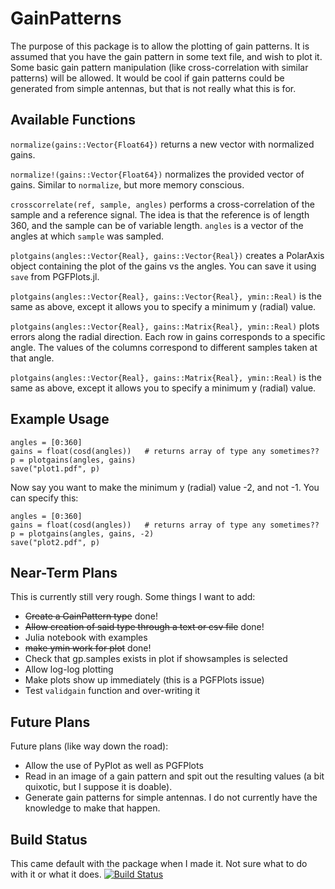 # GainPatterns

The purpose of this package is to allow the plotting of gain patterns. It is assumed that you have the gain pattern in some text file, and wish to plot it. Some basic gain pattern manipulation (like cross-correlation with similar patterns) will be allowed. It would be cool if gain patterns could be generated from simple antennas, but that is not really what this is for.

## Available Functions
`normalize(gains::Vector{Float64})` returns a new vector with normalized gains.

`normalize!(gains::Vector{Float64})` normalizes the provided vector of gains. Similar to `normalize`, but more memory conscious.

`crosscorrelate(ref, sample, angles)` performs a cross-correlation of the sample and a reference signal. The idea is that the reference is of length 360, and the sample can be of variable length. `angles` is a vector of the angles at which `sample` was sampled.

`plotgains(angles::Vector{Real}, gains::Vector{Real})` creates a PolarAxis object containing the plot of the gains vs the angles. You can save it using `save` from PGFPlots.jl.

`plotgains(angles::Vector{Real}, gains::Vector{Real}, ymin::Real)` is the same as above, except it allows you to specify a minimum y (radial) value.

`plotgains(angles::Vector{Real}, gains::Matrix{Real}, ymin::Real)` plots errors along the radial direction. Each row in gains corresponds to a specific angle. The values of the columns correspond to different samples taken at that angle.

`plotgains(angles::Vector{Real}, gains::Matrix{Real}, ymin::Real)` is the same as above, except it allows you to specify a minimum y (radial) value.

## Example Usage
```
angles = [0:360]
gains = float(cosd(angles))   # returns array of type any sometimes??
p = plotgains(angles, gains)
save("plot1.pdf", p)
```
Now say you want to make the minimum y (radial) value -2, and not -1. You can specify this:
```
angles = [0:360]
gains = float(cosd(angles))   # returns array of type any sometimes??
p = plotgains(angles, gains, -2)
save("plot2.pdf", p)
```

## Near-Term Plans
This is currently still very rough. Some things I want to add:
* ~~Create a GainPattern type~~ done!
* ~~Allow creation of said type through a text or csv file~~ done!
* Julia notebook with examples
* ~~make ymin work for plot~~ done!
* Check that gp.samples exists in plot if showsamples is selected
* Allow log-log plotting
* Make plots show up immediately (this is a PGFPlots issue)
* Test `validgain` function and over-writing it

## Future Plans
Future plans (like way down the road):
* Allow the use of PyPlot as well as PGFPlots
* Read in an image of a gain pattern and spit out the resulting values (a bit quixotic, but I suppose it is doable).
* Generate gain patterns for simple antennas. I do not currently have the knowledge to make that happen.

## Build Status
This came default with the package when I made it. Not sure what to do with it or what it does.
[![Build Status](https://travis-ci.org/dressel/GainPatterns.jl.svg?branch=master)](https://travis-ci.org/dressel/GainPatterns.jl)
